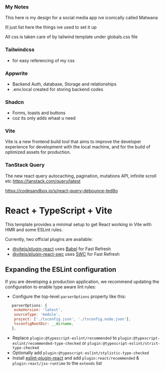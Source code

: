 
### My Notes
 This here is my design for a social media app ive iconically called Matwana
 
 Ill just list here the things ive used to set it up 

 All css is taken care of by tailwind template under globals.css file

 
 ### Tailwindcss 
 - for easy referencing of my css
 
 ### Appwrite 
 
 - Backend Auth, database, Storage and relationships
 - .env.local created for storing backend codes
 
 ### Shadcn 
 
 - Forms, toasts and buttons
 - coz its only adds whaat u need
 
 ### Vite
Vite is a new frontend build tool that aims to improve the developer experience for development with the local machine, and for the build of optimized assets for production.

### TanStack Query
The new react query
autocaching, pagination, mutations API, infinite scroll etc
https://tanstack.com/query/latest

https://codesandbox.io/s/react-query-debounce-ted8o 


# React + TypeScript + Vite

This template provides a minimal setup to get React working in Vite with HMR and some ESLint rules.

Currently, two official plugins are available:

- [@vitejs/plugin-react](https://github.com/vitejs/vite-plugin-react/blob/main/packages/plugin-react/README.md) uses [Babel](https://babeljs.io/) for Fast Refresh
- [@vitejs/plugin-react-swc](https://github.com/vitejs/vite-plugin-react-swc) uses [SWC](https://swc.rs/) for Fast Refresh

## Expanding the ESLint configuration

If you are developing a production application, we recommend updating the configuration to enable type aware lint rules:

- Configure the top-level `parserOptions` property like this:

```js
   parserOptions: {
    ecmaVersion: 'latest',
    sourceType: 'module',
    project: ['./tsconfig.json', './tsconfig.node.json'],
    tsconfigRootDir: __dirname,
   },
```

- Replace `plugin:@typescript-eslint/recommended` to `plugin:@typescript-eslint/recommended-type-checked` or `plugin:@typescript-eslint/strict-type-checked`
- Optionally add `plugin:@typescript-eslint/stylistic-type-checked`
- Install [eslint-plugin-react](https://github.com/jsx-eslint/eslint-plugin-react) and add `plugin:react/recommended` & `plugin:react/jsx-runtime` to the `extends` list

